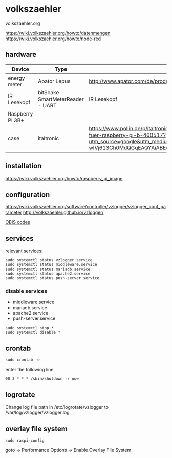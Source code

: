 # volkszaehler

volkszaehler.org   

https://wiki.volkszaehler.org/howto/datenmengen   
https://wiki.volkszaehler.org/howto/node-red   


## hardware

| Device           | Type                             | Link                                                                                                                                                                                                  |
|------------------|----------------------------------|-------------------------------------------------------------------------------------------------------------------------------------------------------------------------------------------------------|
| energy meter     | Apator Lepus                     | http://www.apator.com/de/produkte/strommessung/stromzaehler/neuheiten/lepus                                                                                                                           |
| IR Lesekopf      | bitShake SmartMeterReader - UART | IR Lesekopf                                                                                                                                                                                           ||
| Raspberry PI 3B+ |                                  |                                                                                                                                                                                                       |
| case             | italtronic                       | https://www.pollin.de/p/italtronic-hutschienengehaeuse-10-0012225-rmb-fuer-raspberry-pi-b-460517?utm_source=google&utm_medium=fshopping&gclid=EAIaIQobChMIpofNxumE-wIVj613Ch0MdQGqEAQYAiABEgJhRPD_BwE |

## installation
https://wiki.volkszaehler.org/howto/raspberry_pi_image  

## configuration
https://wiki.volkszaehler.org/software/controller/vzlogger/vzlogger_conf_parameter
http://volkszaehler.github.io/vzlogger/

[OBIS codes](https://www.promotic.eu/en/pmdoc/Subsystems/Comm/PmDrivers/IEC62056_OBIS.htm)


## services
relevant services:  
~~~
sudo systemctl status vzlogger.service
sudo systemctl status middleware.service
sudo systemctl status mariadb.service
sudo systemctl status apache2.service 
sudo systemctl status push-server.service 
~~~

### disable services
 - middleware.service
 - mariadb.service
 - apache2.service 
 - push-server.service 

~~~
sudo systemctl stop *
sudo systemctl disable *
~~~

## crontab
~~~
sudo crontab -e
~~~

enter the following line 
~~~
00 3 * * * /sbin/shutdown -r now
~~~

## logrotate
Change log file path in /etc/logrotate/vzlogger to /var/log/vzlogger/vzlogger.log

## overlay file system
~~~
sudo raspi-config
~~~
goto -> Performance Options -> Enable Overlay File System


